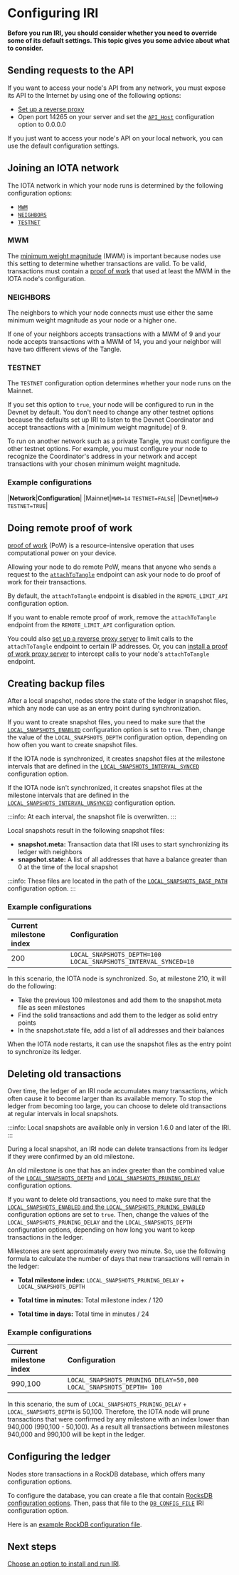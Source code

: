 # Configuring IRI

**Before you run IRI, you should consider whether you need to override some of its default settings. This topic gives you some advice about what to consider.**

## Sending requests to the API

If you want to access your node's API from any network, you must expose its API to the Internet by using one of the following options:

- [Set up a reverse proxy](../tutorials/set-up-a-reverse-proxy.md)
- Open port 14265 on your server and set the [`API_Host`](../references/iri-configuration-options.md) configuration option to 0.0.0.0

If you just want to access your node's API on your local network, you can use the default configuration settings.

## Joining an IOTA network

The IOTA network in which your node runs is determined by the following configuration options:

- [`MWM`](../references/iri-configuration-options.md#mwm)
- [`NEIGHBORS`](../references/iri-configuration-options.md#neighbors)
- [`TESTNET`](../references/iri-configuration-options.md#testnet)

### MWM

The [minimum weight magnitude](root://getting-started/1.1/first-steps/sending-transactions.md#doing-proof-of-work) (MWM) is important because nodes use this setting to determine whether transactions are valid. To be valid, transactions must contain a [proof of work](root://getting-started/1.1/references/glossary.md#proof-of-work) that used at least the MWM in the IOTA node's configuration.

### NEIGHBORS

The neighbors to which your node connects must use either the same minimum weight magnitude as your node or a higher one.

If one of your neighbors accepts transactions with a MWM of 9 and your node accepts transactions with a MWM of 14, you and your neighbor will have two different views of the Tangle.

### TESTNET

The `TESTNET` configuration option determines whether your node runs on the Mainnet.

If you set this option to `true`, your node will be configured to run in the Devnet by default. You don't need to change any other testnet options because the defaults set up IRI to listen to the Devnet Coordinator and accept transactions with a [minimum weight magnitude] of 9.

To run on another network such as a private Tangle, you must configure the other testnet options. For example, you must configure your node to recognize the Coordinator's address in your network and accept transactions with your chosen  minimum weight magnitude.

### Example configurations

|**Network**|**Configuration**|
|Mainnet|`MWM=14` `TESTNET=FALSE`|
|Devnet|`MWM=9` `TESTNET=TRUE`|

## Doing remote proof of work

[proof of work](root://getting-started/1.1/references/glossary.md#proof-of-work) (PoW) is a resource-intensive operation that uses computational power on your device.

Allowing your node to do remote PoW, means that anyone who sends a request to the [`attachToTangle`](../references/iri-api-reference.md#attachToTangle) endpoint can ask your node to do proof of work for their transactions.

By default, the `attachToTangle` endpoint is disabled in the `REMOTE_LIMIT_API` configuration option.

If you want to enable remote proof of work, remove the `attachToTangle` endpoint from the `REMOTE_LIMIT_API` configuration option.

You could also [set up a reverse proxy server](../tutorials/set-up-a-reverse-proxy.md) to limit calls to the `attachToTangle` endpoint to certain IP addresses. Or, you can [install a proof of work proxy server](root://proof-of-work-proxy/1.0/overview.md) to intercept calls to your node's `attachToTangle` endpoint.

## Creating backup files

After a local snapshot, nodes store the state of the ledger in snapshot files, which any node can use as an entry point during synchronization.

If you want to create snapshot files, you need to make sure that the [`LOCAL_SNAPSHOTS_ENABLED`](../references/iri-configuration-options.md#local-snapshots) configuration option is set to `true`. Then, change the value of the `LOCAL_SNAPSHOTS_DEPTH` configuration option, depending on how often you want to create snapshot files.

If the IOTA node is synchronized, it creates snapshot files at the milestone intervals that are defined in the [`LOCAL_SNAPSHOTS_INTERVAL_SYNCED`](../references/iri-configuration-options.md#local-snapshots-interval-synced) configuration option.

If the IOTA node isn't synchronized, it creates snapshot files at the milestone intervals that are defined in the [`LOCAL_SNAPSHOTS_INTERVAL_UNSYNCED`](../references/iri-configuration-options.md#local-snapshots-interval-unsynced) configuration option.

:::info:
At each interval, the snapshot file is overwritten.
:::

Local snapshots result in the following snapshot files:

- **snapshot.meta:** Transaction data that IRI uses to start synchronizing its ledger with neighbors
- **snapshot.state:** A list of all addresses that have a balance greater than 0 at the time of the local snapshot

:::info:
These files are located in the path of the [`LOCAL_SNAPSHOTS_BASE_PATH`](../references/iri-configuration-options.md#local-snapshots-base-path) configuration option.
:::

### Example configurations

|**Current milestone index**|**Configuration**|
|:--------------------------|:----------------|
|200|`LOCAL_SNAPSHOTS_DEPTH=100` `LOCAL_SNAPSHOTS_INTERVAL_SYNCED=10`|

In this scenario, the IOTA node is synchronized. So, at milestone 210, it will do the following:

- Take the previous 100 milestones and add them to the snapshot.meta file as seen milestones
- Find the solid transactions and add them to the ledger as solid entry points
- In the snapshot.state file, add a list of all addresses and their balances

When the IOTA node restarts, it can use the snapshot files as the entry point to synchronize its ledger.

## Deleting old transactions

Over time, the ledger of an IRI node accumulates many transactions, which often cause it to become larger than its available memory. To stop the ledger from becoming too large, you can choose to delete old transactions at regular intervals in local snapshots.

:::info:
Local snapshots are available only in version 1.6.0 and later of the IRI.
:::

During a local snapshot, an IRI node can delete transactions from its ledger if they were confirmed by an old milestone.

An old milestone is one that has an index greater than the combined value of the [`LOCAL_SNAPSHOTS_DEPTH`](../references/iri-configuration-options.md#local-snapshots-depth) and [`LOCAL_SNAPSHOTS_PRUNING_DELAY`](../references/iri-configuration-options.md#local-snapshots-pruning-delay) configuration options.

If you want to delete old transactions, you need to make sure that the [`LOCAL_SNAPSHOTS_ENABLED` and the `LOCAL_SNAPSHOTS_PRUNING_ENABLED`](../references/iri-configuration-options.md#local-snapshots) configuration options are set to `true`. Then, change the values of the `LOCAL_SNAPSHOTS_PRUNING_DELAY` and the `LOCAL_SNAPSHOTS_DEPTH` configuration options, depending on how long you want to keep transactions in the ledger.

Milestones are sent approximately every two minute. So, use the following formula to calculate the number of days that new transactions will remain in the ledger:

- **Total milestone index:** `LOCAL_SNAPSHOTS_PRUNING_DELAY` + `LOCAL_SNAPSHOTS_DEPTH` 

- **Total time in minutes:** Total milestone index / 120

- **Total time in days:** Total time in minutes / 24

### Example configurations

|**Current milestone index**|**Configuration**|
|:--------------------------|:----------------|
|990,100|`LOCAL_SNAPSHOTS_PRUNING_DELAY=50,000` `LOCAL_SNAPSHOTS_DEPTH= 100`|

In this scenario, the sum of `LOCAL_SNAPSHOTS_PRUNING_DELAY` + `LOCAL_SNAPSHOTS_DEPTH` is 50,100. Therefore, the IOTA node will prune transactions that were confirmed by any milestone with an index lower than 940,000 (990,100 - 50,100). As a result all transactions between milestones 940,000 and 990,100 will be kept in the ledger.

## Configuring the ledger

Nodes store transactions in a RockDB database, which offers many configuration options.

To configure the database, you can create a file that contain [RocksDB configuration options](https://github.com/facebook/rocksdb/wiki/Setup-Options-and-Basic-Tuning). Then, pass that file to the [`DB_CONFIG_FILE`](../references/iri-configuration-options.md#db-config-file) IRI configuration option.

Here is an [example RockDB configuration file](https://github.com/facebook/rocksdb/blob/master/examples/rocksdb_option_file_example.ini). 

## Next steps

[Choose an option to install and run IRI](../tutorials/install-iri.md).